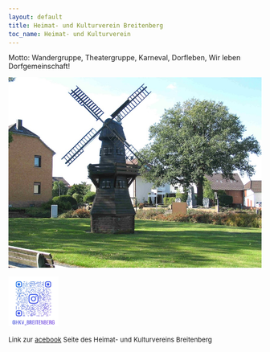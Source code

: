 ```yaml
---
layout: default
title: Heimat- und Kulturverein Breitenberg
toc_name: Heimat- und Kulturverein
---
```


Motto: Wandergruppe, Theatergruppe, Karneval, Dorfleben, Wir leben Dorfgemeinschaft!

<a href="#" class="image featured"><img src="images/hkv.jpg" alt="" /></a>


<a href="#"><img src="images/hkv_qrcode.jpg" width="100" height="100" alt="" /></a>

<p><font size="2">Link zur <a href="https://www.facebook.com/profile.php?id=100069475417553&locale=de_DE" class="icon brands fa-facebook-f">acebook</a> Seite des Heimat- und Kulturvereins Breitenberg</font></p>


